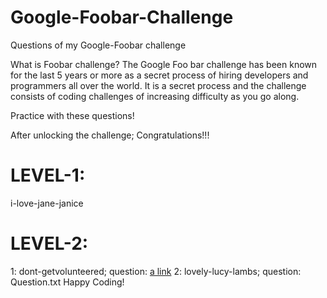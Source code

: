 # Google-Foobar-Challenge
Questions of my Google-Foobar challenge

What is Foobar challenge?
The Google Foo bar challenge has been known for the last 5 years or more as a secret process of hiring developers and programmers all over the world. It is a secret process and the challenge consists of coding challenges of increasing difficulty as you go along.

Practice with these questions!

After unlocking the challenge; Congratulations!!!

# LEVEL-1: 
i-love-jane-janice 
# LEVEL-2: 
1: dont-getvolunteered; question: [a link](https://github.com/Kushagraw12/Google-Foobar-Challenge/question.txt)
2: lovely-lucy-lambs; question: Question.txt
Happy Coding! 
